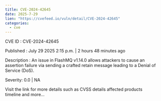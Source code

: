 ```yaml
--- 
title: CVE-2024-42645
date: 2025-7-29
lien: "https://cvefeed.io/vuln/detail/CVE-2024-42645"
categories:
  - cve
---
```


CVE ID : CVE-2024-42645

Published :  July 29
2025
2:15 p.m. | 2 hours
48 minutes ago

Description : An issue in FlashMQ v1.14.0 allows attackers to cause an assertion failure via sending a crafted retain message
leading to a Denial of Service (DoS).

Severity: 0.0 | NA

Visit the link for more details
such as CVSS details
affected products
timeline
and more...
